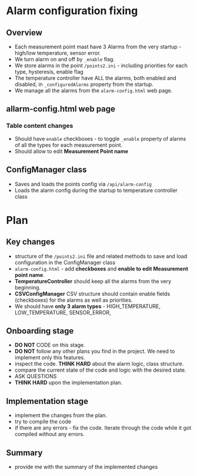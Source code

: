# Alarm configuration fixing
## Overview
- Each measurement point mast have 3 Alarms from the very startup - high/low temperature, sensor error.
- We turn alarm on and off by `_enable` flag.
- We store alarms in the point `/points2.ini` - including priorities for each type, hysteresis, enable flag
- The temperature controller have ALL the alarms, both enabled and disabled, in `_configuredAlarms` property from the startup.
- We manage all the alarms from the `alarm-config.html` web page.

## allarm-config.html web page
### Table content changes
- Should have `enable` checkboxes - to toggle `_enable` property of alarms of all the types for each measurement point.
- Should allow to edit **Measurement Point name**

## ConfigManager class
- Saves and loads the points config via `/api/alarm-config`
- Loads the alarm config during the startup to temperature controller class

# Plan
## Key changes
- structure of the `/points2.ini` file and related methods to save and load configuration in the ConfigManager class
- `alarm-config.html` - add **checkboxes** and **enable to edit Measurement point name**. 
- **TemperatureController** should keep all the alarms from the very beginning.
- **CSVConfigManager** CSV structure should contain enable fields (checkboxes) for the alarms as well as priorities.
- We should have **only 3 alarm types** -  HIGH_TEMPERATURE, LOW_TEMPERATURE, SENSOR_ERROR,

## Onboarding stage
- **DO NOT** CODE on this stage.
- **DO NOT** follow any other plans you find in the project. We need to implement only this features.
- inspect the code. **THINK HARD** about the alarm logic, class structure. 
- compare the current state of the code and logic with the desired state.
- ASK QUESTIONS
- **THINK HARD** upon the implementation plan.

## Implementation stage
- implement the changes from the plan.
- try to compile the code
- if there are any errors - fix the code. Iterate through the code while it got compiled without any errors.

## Summary
- provide me with the summary of the implemented changes



